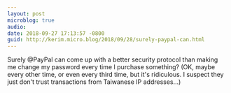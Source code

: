 ```yaml
---
layout: post
microblog: true
audio: 
date: 2018-09-27 17:13:57 -0800
guid: http://kerim.micro.blog/2018/09/28/surely-paypal-can.html
---
```

Surely @PayPal can come up with a better security protocol than making me change my password every time I purchase something? (OK, maybe every other time, or even every third time, but it's ridiculous. I suspect they just don't trust transactions from Taiwanese IP addresses…)
